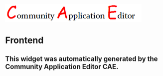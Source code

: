 ![CAE](https://github.com/GHProjectsTest/CAE-Deployment-Temp/blob/gh-pages/frontendComponent-13/img/logo.png)  

Frontend
===================


This widget was automatically generated by the Community Application Editor CAE.  
---------------
